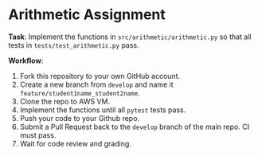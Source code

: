 # Arithmetic Assignment

**Task**: Implement the functions in `src/arithmetic/arithmetic.py` so that all tests in `tests/test_arithmetic.py` pass.

**Workflow**:
1. Fork this repository to your own GitHub account.
2. Create a new branch from `develop` and name it `feature/student1name_student2name`.
3. Clone the repo to AWS VM.
4. Implement the functions until all `pytest` tests pass.
5. Push your code to your Github repo.
5. Submit a Pull Request back to the `develop` branch of the main repo. CI must pass.
6. Wait for code review and grading.
